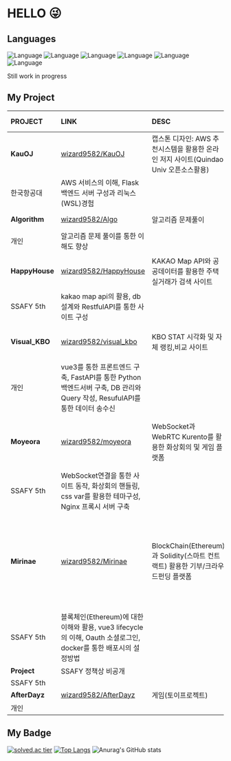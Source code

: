 # HELLO 😜

## Languages
![Language](https://img.shields.io/badge/-_JAVA_-yellow) 
![Language](https://img.shields.io/badge/-JavaScript-orange)
![Language](https://img.shields.io/badge/-_C_-brightgreen) 
![Language](https://img.shields.io/badge/-_C_+_+-brightgreen)
![Language](https://img.shields.io/badge/-_Kotlin_-green)
![Language](https://img.shields.io/badge/-_Python_-blue)    


Still work in progress
## My Project

| PROJECT | LINK | DESC | TECH & Role | 
|:------ | :------ | :------ | :------ |
| **KauOJ** | [wizard9582/KauOJ][KauOJlink] |캡스톤 디자인: AWS 추천시스템을 활용한 온라인 저지 사이트(Quindao Univ 오픈소스활용) |Pug, Nginx / Node.js, django / AWS |
|한국항공대| AWS 서비스의 이해, Flask 백엔드 서버 구성과 리눅스(WSL)경험 |  | **팀장,AWS,BE** | 
| **Algorithm** | [wizard9582/Algo][algolink] |알고리즘 문제풀이| Java, Python |
|개인| 알고리즘 문제 풀이를 통한 이해도 향상 |  | **학습** | 
| **HappyHouse** | [wizard9582/HappyHouse][happyhouselink] |KAKAO Map API와 공공데이터를 활용한 주택실거래가 검색 사이트| Vue / Spring, MyBatis / KakaoMap| 
|SSAFY 5th| kakao map api의 활용, db설계와 RestfulAPI를 통한 사이트 구성 ||**팀장,FE,BE**|  
| **Visual_KBO** | [wizard9582/visual_kbo][kbolink] |KBO STAT 시각화 및 자체 랭킹,비교 사이트|Vue, tailwind / FastAPI, JPA / |
|개인| vue3를 통한 프론트엔드 구축, FastAPI를 통한 Python 백엔드서버 구축, DB 관리와 Query 작성, ResufulAPI를 통한 데이터 송수신 |  | **1인 프로젝트** | 
| **Moyeora** | [wizard9582/moyeora][moyeoralink] |WebSocket과 WebRTC Kurento를 활용한 화상회의 및 게임 플랫폼| Vue, element+ / Spring, JPA / Kurento, WebSocket, NGINX| 
|SSAFY 5th| WebSocket연결을 통한 사이트 동작, 화상회의 핸들링, css var를 활용한 테마구성, Nginx 프록시 서버 구축 ||**FE**|
| **Mirinae** | [wizard9582/Mirinae][mirinaelink] |BlockChain(Ethereum)과 Solidity(스마트 컨트랙트) 활용한 기부/크라우드펀딩 플랫폼| Vue, tailwind/ Spring, JPA / NGINX, JENKINS, docker, OAUTH, Geth, Solidity, Web3J, Web3js |
|SSAFY 5th| 블록체인(Ethereum)에 대한 이해와 활용, vue3 lifecycle의 이해, Oauth 소셜로그인, docker를 통한 배포시의 설정방법 ||**FE**|
| **Project** | SSAFY 정책상 비공개 || / / |
|SSAFY 5th|||**FE**|
| **AfterDayz** | [wizard9582/AfterDayz][afterlink] |게임(토이프로젝트)|계획중|
|개인|||**1인 프로젝트**|

[KauOjlink]: https://github.com/wizard9582/KauOJ
[algolink]: https://github.com/wizard9582/Algo
[kbolink]: https://github.com/wizard9582/visual_kbo
[afterlink]: https://github.com/wizard9582/AfterDayz
[happyhouselink]:https://github.com/wizard9582/HappyHouse
[moyeoralink]:https://github.com/wizard9582/moyeora
[mirinaelink]:https://github.com/wizard9582/Mirinae

## My Badge
[![solved.ac tier](http://mazassumnida.wtf/api/v2/generate_badge?boj=qkfskan82)](https://solved.ac/qkfskan82)
[![Top Langs](https://github-readme-stats.vercel.app/api/top-langs/?username=wizard9582&layout=compact)](https://github.com/anuraghazra/github-readme-stats)
![Anurag's GitHub stats](https://github-readme-stats.vercel.app/api?username=wizard9582&show_icons=true&theme=tokyonight)

